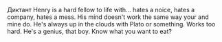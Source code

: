 Диктант
	Henry is a hard fellow to life with... hates a noice, hates a company, hates a mess. His mind doesn't work the same way your and mine do. He's always up in the clouds with Plato or something. Works too hard. He's a genius, that boy.  Know what you want to eat?